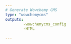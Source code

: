 ```yaml
---
# Generate Wowchemy CMS
type: "wowchemycms"
outputs: 
        -wowchemycms_config
        -HTML
        
---
```

